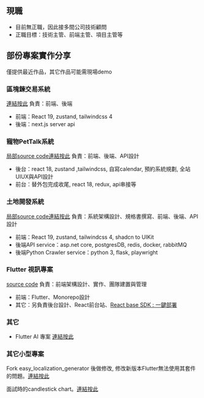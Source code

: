 ## 現職
- 目前無正職，因此接多間公司技術顧問
- 正職目標：技術主管、前端主管、項目主管等

## 部份專案實作分享
僅提供最近作品，其它作品可能需現場demo

### 區塊鍊交易系統
[連結按此](https://bitcoin-homework.vercel.app/zh-TW/market)
負責：前端、後端
- 前端：React 19, zustand, tailwindcss 4
- 後端：next.js server api


### 寵物PetTalk系統
[局部source code連結按此](/petdata)
負責：前端、後端、API設計
- 後台：react 18, zustand ,tailwindcss, 自寫calendar, 預約系統規劃, 全站UIUX與API設計
- 前台：替外包完成收尾, react 18, redux, api串接等


### 土地開發系統
[局部source code連結按此](/land)
負責：系統架構設計、規格書撰寫、前端、後端、API設計
- 前端：React 19, zustand, tailwindcss 4, shadcn to UIKit
- 後端API service：asp.net core, postgresDB, redis, docker, rabbitMQ
- 後端Python Crawler service：python 3, flask, playwright

### Flutter 視訊專案
[source code](https://github.com/smallseven1213/hm-video-app)
負責：前端架構設計、實作、團隊建置與管理
- 前端：Flutter、Monorepo設計
- 其它：另負責後台設計、React前台站、[React base SDK : 一鍵部署](https://yarnpkg.com/package?q=%40asia-x&name=%40asia-x%2Fsdk)

### 其它
- Flutter AI 專案 [連結按此](/flutter_ai)

### 其它小型專案
Fork easy_localization_generator 後做修改, 修改新版本Flutter無法使用其套件的問題。[連結按此](https://github.com/smallseven1213/easy_localization_generator)

面試時的candlestick chart。[連結按此](https://github.com/smallseven1213/candlestick)